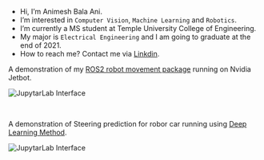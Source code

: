 - Hi, I’m Animesh Bala Ani.
- I’m interested in `Computer Vision`, `Machine Learning` and `Robotics`.
- I’m currently a MS student at Temple University College of Engineering.
- My major is `Electrical Engineering` and I am going to graduate at the end of 2021.
- How to reach me? Contact me via [Linkdin](https://www.linkedin.com/in/ani717/).

A demonstration of my [ROS2 robot movement package](https://github.com/ANI717/ros2-twist-message-to-robot-motion) running on Nvidia Jetbot.<br/>

<img src="https://github.com/ANI717/ani717_gif_repository/blob/main/ros2_twist_message_to_robot_motion/jetbot_motion.gif" alt="JupytarLab Interface" class="inline"/><br/>

<br/>

A demonstration of Steering prediction for robor car running using [Deep Learning Method](https://github.com/ANI717/temple-race-car-deeplearning).<br/>

<img src="https://github.com/ANI717/ani717_gif_repository/blob/main/temple-race-car-deeplearning/prediction-1.gif" alt="JupytarLab Interface" class="inline"/><br/>
